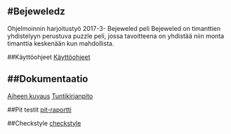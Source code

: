 
#Bejeweledz
--

Ohjelmoinnin harjoitustyö 2017-3- Bejeweled peli
Bejeweled on timanttien yhdistelyyn perustuva puzzle peli, jossa tavoitteena on yhdistää niin monta timanttia keskenään kun mahdollista.


##Käyttöohjeet
[Käyttöohjeet](http://htmlpreview.github.io/?https://github.com/Katri96/Bejeweledz/dokumentaatio/Kayttoohjeet.md)

##Dokumentaatio
--
[Aiheen kuvaus](https://github.com/Katri96/Bejeweledz/blob/master/dokumentaatio/aiheenKuvausJaRakenne.md)
[Tuntikirjanpito](https://github.com/Katri96/Bejeweledz/blob/master/dokumentaatio/tuntikirjanpito.md)


##Pit testit
[pit-raportti](http://htmlpreview.github.io/?https://github.com/Katri96/Bejeweledz/blob/master/dokumentaatio/target/pit-reports/201702241545/index.html)

##Checkstyle
[checkstyle](http://htmlpreview.github.io/?https://github.com/Katri96/Bejeweledz/blob/master/dokumentaatio/target/site/checkstyle.html)

